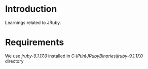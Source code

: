 # Introduction 
Learnings related to JRuby.

# Requirements
We use *jruby-9.1.17.0* installed in *C:\Ptin\JRubyBinaries\jruby-9.1.17.0* directory